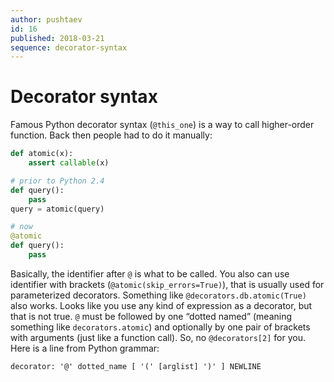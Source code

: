 ```yaml
---
author: pushtaev
id: 16
published: 2018-03-21
sequence: decorator-syntax
---
```


# Decorator syntax

Famous Python decorator syntax (`@this_one`) is a way
to call higher-order function. Back then people had to do it manually:

```python {hide}
def atomic(x):
    assert callable(x)
```    

```python {continue}
# prior to Python 2.4
def query():
    pass
query = atomic(query)

# now
@atomic
def query():
    pass
```

Basically, the identifier after `@` is what to be called.
You also can use identifier with brackets (`@atomic(skip_errors=True)`),
that is usually used for parameterized decorators.
Something like `@decorators.db.atomic(True)` also works.
Looks like you use any kind of expression as a decorator, but that is not true.
`@` must be followed by one “dotted named” (meaning something like `decorators.atomic`)
and optionally by one pair of brackets with arguments (just like a function call).
So, no `@decorators[2]` for you. Here is a line from Python grammar:

```
decorator: '@' dotted_name [ '(' [arglist] ')' ] NEWLINE
```

